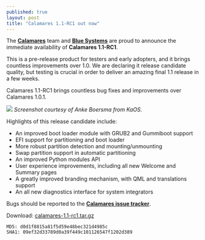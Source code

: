 ```yaml
---
published: true
layout: post
title: "Calamares 1.1-RC1 out now"
---
```



The [**Calamares**](http://calamares.io) team and [**Blue Systems**](http://www.blue-systems.com/) are proud to announce the immediate availability of **Calamares 1.1-RC1**.

This is a pre-release product for testers and early adopters, and it brings countless improvements over 1.0. We are declaring it release candidate quality, but testing is crucial in order to deliver an amazing final 1.1 release in a few weeks.

Calamares 1.1-RC1 brings countless bug fixes and improvements over Calamares 1.0.1.

![]({{site.baseurl}}/images/calamares-1.1-rc1-screenshot.png)
_Screenshot courtesy of Anke Boersma from KaOS._

Highlights of this release candidate include:
* An improved boot loader module with GRUB2 and Gummiboot support
* EFI support for partitioning and boot loader
* More robust partition detection and mounting/unmounting
* Swap partition support in automatic partitioning
* An improved Python modules API
* User experience improvements, including all new Welcome and Summary pages
* A greatly improved branding mechanism, with QML and translations support
* An all new diagnostics interface for system integrators

Bugs should be reported to the [**Calamares issue tracker**](http://bugs.calamares.io).

Download: [calamares-1.1-rc1.tar.gz](https://github.com/calamares/calamares/releases/download/v1.1-rc1/calamares-1.1-rc1.tar.gz)

```
MD5: d0d1f8815a81f5d59e48bec321d4985c
SHA1: 09ef32d33789d0a39f449c101126547f1202d389
```

